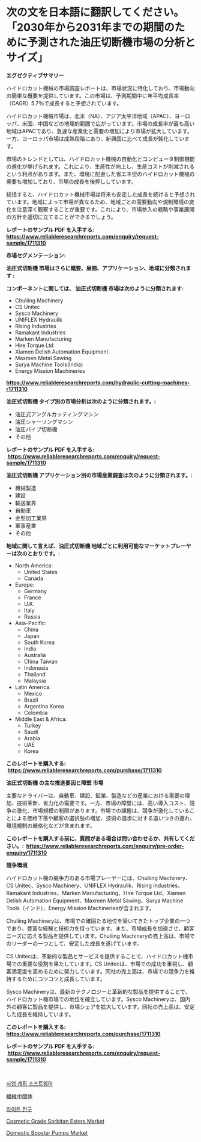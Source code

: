 <p><h1>次の文を日本語に翻訳してください。「2030年から2031年までの期間のために予測された油圧切断機市場の分析とサイズ」</h1></p><p><strong>エグゼクティブサマリー</strong></p>
<p><p>ハイドロカット機械の市場調査レポートは、市場状況に特化しており、市場動向の簡単な概要を提供しています。この市場は、予測期間中に年平均成長率（CAGR）5.7％で成長すると予想されています。</p><p>ハイドロカット機械市場は、北米（NA）、アジア太平洋地域（APAC）、ヨーロッパ、米国、中国などの地理的範囲で広がっています。市場の成長率が最も高い地域はAPACであり、急速な産業化と需要の増加により市場が拡大しています。一方、ヨーロッパ市場は成熟段階にあり、新興国に比べて成長が鈍化しています。</p><p>市場のトレンドとしては、ハイドロカット機械の自動化とコンピュータ制御機能の進化が挙げられます。これにより、生産性が向上し、生産コストが削減されるという利点があります。また、環境に配慮した省エネ型のハイドロカット機械の需要も増加しており、市場の成長を後押ししています。</p><p>総括すると、ハイドロカット機械市場は将来も安定した成長を続けると予想されています。地域によって市場が異なるため、地域ごとの需要動向や規制環境の変化を注意深く観察することが重要です。これにより、市場参入の戦略や事業展開の方針を適切に立てることができるでしょう。</p></p>
<p><strong>レポートのサンプル PDF を入手する: <a href="https://www.reliableresearchreports.com/enquiry/request-sample/1711310">https://www.reliableresearchreports.com/enquiry/request-sample/1711310</a></strong></p>
<p><strong>市場セグメンテーション:</strong></p>
<p><strong> 油圧式切断機 市場はさらに概要、展開、アプリケーション、地域に分類されます :</strong></p>
<p><strong>コンポーネントに関しては、 油圧式切断機 市場は次のように分類されます: &nbsp;</strong></p>
<p><ul><li>Chuliing Machinery</li><li>CS Unitec</li><li>Sysco Machinery</li><li>UNIFLEX Hydraulik</li><li>Rising Industries</li><li>Ramakant Industries</li><li>Marken Manufacturing</li><li>Hire Torque Ltd</li><li>Xiamen Delish Automation Equipment</li><li>Maxmen Metal Sawing</li><li>Surya Machine Tools(India)</li><li>Energy Mission Machineries</li></ul></p>
<p><strong><a href="https://www.reliableresearchreports.com/hydraulic-cutting-machines-r1711310">https://www.reliableresearchreports.com/hydraulic-cutting-machines-r1711310</a></strong></p>
<p><strong> 油圧式切断機 タイプ別の市場分析は次のように分類されます。:</strong></p>
<p><ul><li>油圧式アングルカッティングマシン</li><li>油圧シャーリングマシン</li><li>油圧パイプ切断機</li><li>その他</li></ul></p>
<p><strong>レポートのサンプル PDF を入手する: &nbsp;<a href="https://www.reliableresearchreports.com/enquiry/request-sample/1711310">https://www.reliableresearchreports.com/enquiry/request-sample/1711310</a></strong></p>
<p><strong> 油圧式切断機 アプリケーション別の市場産業調査は次のように分類されます。:</strong></p>
<p><ul><li>機械製造</li><li>建設</li><li>輸送業界</li><li>自動車</li><li>金型加工業界</li><li>軍事産業</li><li>その他</li></ul></p>
<p><strong>地域に関して言えば、油圧式切断機 地域ごとに利用可能なマーケットプレーヤーは次のとおりです。:</strong></p>
<p><ul>
    <li>
        North America:
        <ul>
            <li>United States</li>
            <li>Canada</li>
        </ul>
    </li>
    <li>
        Europe:
        <ul>
            <li>Germany</li>
            <li>France</li>
            <li>U.K.</li>
            <li>Italy</li>
            <li>Russia</li>
        </ul>
    </li>
    <li>
        Asia-Pacific:
        <ul>
            <li>China</li>
            <li>Japan</li>
            <li>South Korea</li>
            <li>India</li>
            <li>Australia</li>
            <li>China Taiwan</li>
            <li>Indonesia</li>
            <li>Thailand</li>
            <li>Malaysia</li>
        </ul>
    </li>
    <li>
        Latin America:
        <ul>
            <li>Mexico</li>
            <li>Brazil</li>
            <li>Argentina Korea</li>
            <li>Colombia</li>
        </ul>
    </li>
    <li>
        Middle East & Africa:
        <ul>
            <li>Turkey</li>
            <li>Saudi</li>
            <li>Arabia</li>
            <li>UAE</li>
            <li>Korea</li>
        </ul>
    </li>
    </ul></p>
<p><strong>このレポートを購入する: &nbsp;<a href="https://www.reliableresearchreports.com/purchase/1711310">https://www.reliableresearchreports.com/purchase/1711310</a></strong></p>
<p><strong>油圧式切断機 の主な推進要因と障壁 市場</strong></p>
<p><p>主要なドライバーは、自動車、建設、鉱業、製造などの産業における需要の増加、技術革新、省力化の需要です。一方、市場の障壁には、高い導入コスト、競争の激化、市場規模の制限があります。市場での課題は、競争が激化していることによる価格下落や顧客の選択肢の増加、技術の進歩に対する追いつきの遅れ、環境規制の厳格化などが含まれます。</p></p>
<p><strong>このレポートを購入する前に、質問がある場合は問い合わせるか、共有してください。:&nbsp; <a href="https://www.reliableresearchreports.com/enquiry/pre-order-enquiry/1711310">https://www.reliableresearchreports.com/enquiry/pre-order-enquiry/1711310</a></strong></p>
<p><strong>競争環境</strong></p>
<p><p>ハイドロカット機の競争力のある市場プレーヤーには、Chuliing Machinery、CS Unitec、Sysco Machinery、UNIFLEX Hydraulik、Rising Industries、Ramakant Industries、Marken Manufacturing、Hire Torque Ltd、Xiamen Delish Automation Equipment、Maxmen Metal Sawing、Surya Machine Tools（インド）、Energy Mission Machineriesが含まれます。</p><p>Chuliing Machineryは、市場での確固たる地位を築いてきたトップ企業の一つであり、豊富な経験と技術力を持っています。また、市場成長を加速させ、顧客ニーズに応える製品を提供しています。Chuliing Machineryの売上高は、市場でのリーダーの一つとして、安定した成長を遂げています。</p><p>CS Unitecは、革新的な製品とサービスを提供することで、ハイドロカット機市場での重要な役割を果たしています。CS Unitecは、市場での成功を重視し、顧客満足度を高めるために努力しています。同社の売上高は、市場での競争力を維持するためにコツコツと成長しています。</p><p>Sysco Machineryは、最新のテクノロジーと革新的な製品を提供することで、ハイドロカット機市場での地位を確立しています。Sysco Machineryは、国内外の顧客に製品を提供し、市場シェアを拡大しています。同社の売上高は、安定した成長を維持しています。</p></p>
<p><strong>このレポートを購入する: &nbsp; <a href="https://www.reliableresearchreports.com/purchase/1711310">https://www.reliableresearchreports.com/purchase/1711310</a></strong></p>
<p><strong>レポートのサンプル PDF を入手する: &nbsp;<a href="https://www.reliableresearchreports.com/enquiry/request-sample/1711310">https://www.reliableresearchreports.com/enquiry/request-sample/1711310</a></strong><strong></strong></p>
<p>&nbsp;</p>
<p><p><a href="https://medium.com/@koreycrooks2022/%EB%B9%84%EC%A6%88%EB%8B%88%EC%8A%A4-%EA%B3%84%ED%9A%8D-%EC%86%8C%ED%94%84%ED%8A%B8%EC%9B%A8%EC%96%B4-%EC%8B%9C%EC%9E%A5-%EB%8F%99%ED%96%A5-%EB%B0%8F-2024-2031%EB%85%84%EA%B9%8C%EC%A7%80%EC%9D%98-%EC%8B%9C%EC%9E%A5-%EB%B6%84%EC%84%9D%EC%9D%84-%EC%98%88%EC%B8%A1%ED%95%9C%EB%8B%A4-cb00e61ae189">사업 계획 소프트웨어</a></p><p><a href="https://github.com/JacksonWiza1924/Market-Research-Report-List-1/blob/main/107332427011.md">繊維中間体</a></p><p><a href="https://medium.com/@koreycrooks2022/%EC%A0%84%EA%B5%AC-%EC%8B%9C%EC%9E%A5-%EC%9C%A0%ED%98%95-%EC%A0%81%EC%9A%A9-%EB%B0%8F-%EC%A7%80%EB%A6%AC%EC%97%90-%EB%94%B0%EB%A5%B8-%ED%8F%AC%EA%B4%84%EC%A0%81-%ED%8F%89%EA%B0%80-a55550aa2aae">라이트 전구</a></p><p><a href="https://www.linkedin.com/pulse/cosmetic-grade-sorbitan-esters-market-provides-detailed-segmentation-1qcse?trackingId=NkvE9uYOdvAIjTWk8PGd4A%3D%3D">Cosmetic Grade Sorbitan Esters Market</a></p><p><a href="https://github.com/Sherrillcrooksxa8i18ucf2m/Market-Research-Report-List-2/blob/main/domestic-booster-pumps-market.md">Domestic Booster Pumps Market</a></p></p>